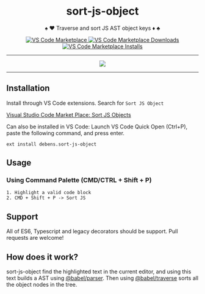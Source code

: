 <div align="center">
  <h1>sort-js-object</h1>

♠️ ♥️ Traverse and sort JS AST object keys ♦️ ♣️

<p align="center">
    <a href="https://marketplace.visualstudio.com/items?itemName=debens.sort-js-object">
      <img src="https://vsmarketplacebadge.apphb.com/version/debens.sort-js-object.svg" alt="VS Code Marketplace" />
    </a>
    <a href="https://marketplace.visualstudio.com/items?itemName=debens.sort-js-object">
      <img alt="VS Code Marketplace Downloads" src="https://img.shields.io/visual-studio-marketplace/d/debens.sort-js-object">
    </a>
    <a href="https://marketplace.visualstudio.com/items?itemName=debens.sort-js-object">
      <img src="https://vsmarketplacebadge.apphb.com/installs/debens.sort-js-object.svg" alt="VS Code Marketplace Installs" />
    </a>
</p>

</div>

<hr />

<div align="center">
  <img src="https://github.com/Debens/sort-js-object/raw/master/example/sort-js-object.gif" />
</div>

<hr />

## Installation

Install through VS Code extensions. Search for `Sort JS Object`

[Visual Studio Code Market Place: Sort JS Objects](https://marketplace.visualstudio.com/items?itemName=debens.sort-js-object)

Can also be installed in VS Code: Launch VS Code Quick Open (Ctrl+P), paste the following command, and press enter.

```
ext install debens.sort-js-object
```

## Usage

### Using Command Palette (CMD/CTRL + Shift + P)

```
1. Highlight a valid code block
2. CMD + Shift + P -> Sort JS
```

## Support

All of ES6, Typescript and legacy decorators should be support. Pull requests are welcome!

## How does it work?

sort-js-object find the highlighted text in the current editor, and using this text builds a AST using [@babel/parser](https://babeljs.io/docs/en/babel-parser). Then using [@babel/traverse](https://babeljs.io/docs/en/babel-traverse) sorts all the object nodes in the tree.
